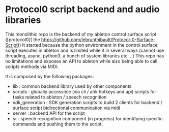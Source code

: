 # Protocol0 script backend and audio libraries

This monolithic repo is the backend of my ableton control surface script ([protocol0](
the https://github.com/lebrunthibault/Protocol-0-Surface-Script))
It started because the python environment in the control surface script executes in ableton and is limited while it in
several ways
(cannot use threading, async, python3, a bunch of system libraries etc ...)
This repo has no limitations and exposes an API to ableton while also being able to call scripts methods via MIDI.

It is composed by the following packages:

- lib : common backend library used by other components
- scripts : globally accessible (via cli / ahk hotkeys and api) scripts for tasks related to ableton / speech
  recognition
- sdk_generation : SDK generation scripts to build 2 clients for backend / surface script bidirectional communication
  via midi
- server : backend API for the script
- sr : speech recognition component (in progress) for identifying specific commands and pushing them to the script. 
